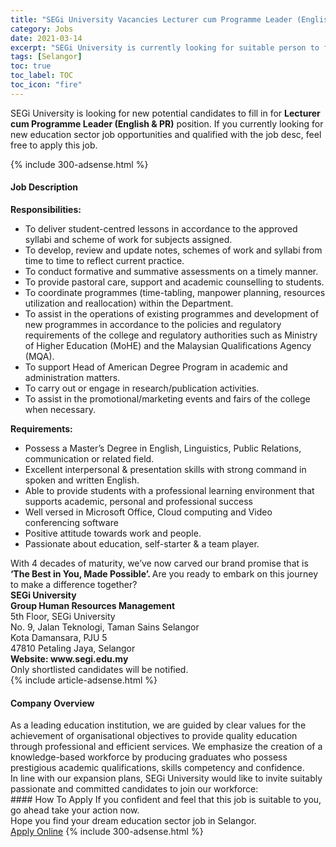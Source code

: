 ```yaml
---
title: "SEGi University Vacancies Lecturer cum Programme Leader (English & PR)" 
category: Jobs 
date: 2021-03-14 
excerpt: "SEGi University is currently looking for suitable person to fill in the Lecturer cum Programme Leader (English & PR) which positioned at Selangor" 
tags: [Selangor] 
toc: true 
toc_label: TOC 
toc_icon: "fire" 
--- 
```


<p>SEGi University is looking for new potential candidates to fill in for <b>Lecturer cum Programme Leader (English & PR)</b> position. If you currently looking for new education sector job opportunities and qualified with the job desc, feel free to apply this job.
</p>{% include 300-adsense.html %} 
<div><div><h4>Job Description</h4></div><div><div><span><div><div><div><div><div><div><div><strong>Responsibilities:</strong></div><ul><li>To deliver student-centred lessons in accordance to the approved syllabi and scheme of work for subjects assigned.</li><li>To develop, review and update notes, schemes of work and syllabi from time to time to reflect current practice.</li><li>To conduct formative and summative assessments on a timely manner.</li><li>To provide pastoral care, support and academic counselling to students.</li><li>To coordinate programmes (time-tabling, manpower planning, resources utilization and reallocation) within the Department.</li><li>To assist in the operations of existing programmes and development of new programmes in accordance to the policies and regulatory requirements of the college and regulatory authorities such as Ministry of Higher Education (MoHE) and the Malaysian Qualifications Agency (MQA).</li><li>To support Head of American Degree Program in academic and administration matters.</li><li>To carry out or engage in research/publication activities.</li><li>To assist in the promotional/marketing events and fairs of the college when necessary.</li></ul><div><strong>Requirements:</strong></div><ul><li>Possess a Master&#8217;s Degree in English, Linguistics, Public Relations, communication or related field.</li><li>Excellent interpersonal &amp; presentation skills with strong command in spoken and written English.</li><li>Able to provide students with a professional learning environment that supports academic, personal and professional success</li><li>Well versed in Microsoft Office, Cloud computing and Video conferencing software</li><li>Positive attitude towards work and people.</li><li>Passionate about education, self-starter &amp; a team player.</li></ul><div>With 4 decades of maturity, we&#8217;ve now carved our brand promise that is <strong>&#8216;The Best in You, Made Possible&#8217;. </strong>Are you ready to embark on this journey to make a difference together?&#160;</div></div><div><strong>SEGi University<br>Group Human Resources Management</strong><br>5th Floor, SEGi University<br>No. 9, Jalan Teknologi, Taman Sains Selangor<br>Kota Damansara, PJU 5<br>47810 Petaling Jaya, Selangor</div><div><strong>Website: www.segi.edu.my</strong></div><div>Only shortlisted candidates will be notified.</div></div></div></div></div></div></span></div></div></div> 
{% include article-adsense.html %} 
<div><div><h4>Company Overview</h4></div><div><div><span><div><div>
<div>
		As a leading education institution, we are guided by clear values for the achievement of organisational objectives to provide quality education through professional and efficient services. We emphasize the creation of a knowledge-based workforce by producing graduates who possess prestigious academic qualifications, skills competency and confidence.</div>
<div>
		In line with our expansion plans, SEGi University would like to invite suitably passionate and committed candidates to join our workforce:</div>
</div></div></span></div></div></div> 
#### How To Apply 
If you confident and feel that this job is suitable to you, go ahead take your action now. <br/> 
Hope you find your dream education sector job in Selangor. <br/> 
<a href="https://www.jobstreet.com.my/en/job/lecturer-cum-programme-leader-english-pr-4503559?jobId=jobstreet-my-job-4503559" class="btn btn--info" target="_blank" rel="nofollow noopenner">Apply Online</a> 
{% include 300-adsense.html %} 
